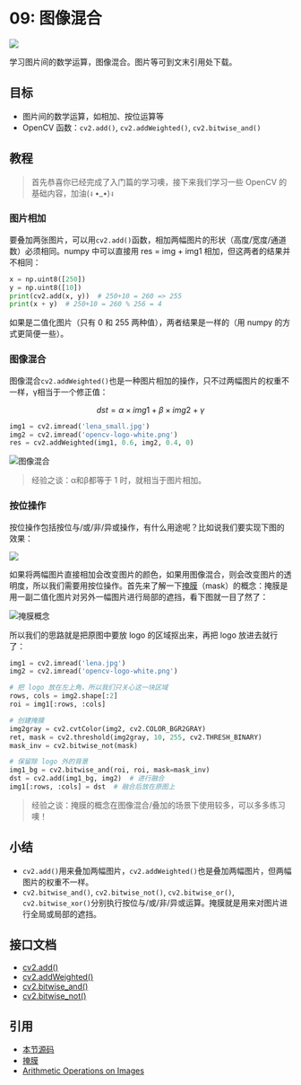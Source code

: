 # 09: 图像混合

![](http://cos.codec.wang/cv2_image_blending_6_4.jpg)

学习图片间的数学运算，图像混合。图片等可到文末引用处下载。

## 目标

* 图片间的数学运算，如相加、按位运算等
* OpenCV 函数：`cv2.add()`, `cv2.addWeighted()`, `cv2.bitwise_and()`

## 教程

> 首先恭喜你已经完成了入门篇的学习噢，接下来我们学习一些 OpenCV 的基础内容，加油\(ง •\_•\)ง

### 图片相加

要叠加两张图片，可以用`cv2.add()`函数，相加两幅图片的形状（高度/宽度/通道数）必须相同。numpy 中可以直接用 res = img + img1 相加，但这两者的结果并不相同：

```python
x = np.uint8([250])
y = np.uint8([10])
print(cv2.add(x, y))  # 250+10 = 260 => 255
print(x + y)  # 250+10 = 260 % 256 = 4
```

如果是二值化图片（只有 0 和 255 两种值），两者结果是一样的（用 numpy 的方式更简便一些）。

### 图像混合

图像混合`cv2.addWeighted()`也是一种图片相加的操作，只不过两幅图片的权重不一样，γ相当于一个修正值：

$$
dst = \alpha\times img1+\beta\times img2 + \gamma
$$

```python
img1 = cv2.imread('lena_small.jpg')
img2 = cv2.imread('opencv-logo-white.png')
res = cv2.addWeighted(img1, 0.6, img2, 0.4, 0)
```

![&#x56FE;&#x50CF;&#x6DF7;&#x5408;](http://cos.codec.wang/cv2_image_blending_6_4.jpg)

> 经验之谈：α和β都等于 1 时，就相当于图片相加。

### 按位操作

按位操作包括按位与/或/非/异或操作，有什么用途呢？比如说我们要实现下图的效果：

![](http://cos.codec.wang/cv2_bitwise_operations_demo.jpg)

如果将两幅图片直接相加会改变图片的颜色，如果用图像混合，则会改变图片的透明度，所以我们需要用按位操作。首先来了解一下[掩膜](https://baike.baidu.com/item/%E6%8E%A9%E8%86%9C/8544392?fr=aladdin)（mask）的概念：掩膜是用一副二值化图片对另外一幅图片进行局部的遮挡，看下图就一目了然了：

![&#x63A9;&#x819C;&#x6982;&#x5FF5;](http://cos.codec.wang/cv2_understand_mask.jpg)

所以我们的思路就是把原图中要放 logo 的区域抠出来，再把 logo 放进去就行了：

```python
img1 = cv2.imread('lena.jpg')
img2 = cv2.imread('opencv-logo-white.png')

# 把 logo 放在左上角，所以我们只关心这一块区域
rows, cols = img2.shape[:2]
roi = img1[:rows, :cols]

# 创建掩膜
img2gray = cv2.cvtColor(img2, cv2.COLOR_BGR2GRAY)
ret, mask = cv2.threshold(img2gray, 10, 255, cv2.THRESH_BINARY)
mask_inv = cv2.bitwise_not(mask)

# 保留除 logo 外的背景
img1_bg = cv2.bitwise_and(roi, roi, mask=mask_inv)
dst = cv2.add(img1_bg, img2)  # 进行融合
img1[:rows, :cols] = dst  # 融合后放在原图上
```

> 经验之谈：掩膜的概念在图像混合/叠加的场景下使用较多，可以多多练习噢！

## 小结

* `cv2.add()`用来叠加两幅图片，`cv2.addWeighted()`也是叠加两幅图片，但两幅图片的权重不一样。
* `cv2.bitwise_and()`, `cv2.bitwise_not()`, `cv2.bitwise_or()`, `cv2.bitwise_xor()`分别执行按位与/或/非/异或运算。掩膜就是用来对图片进行全局或局部的遮挡。

## 接口文档

* [cv2.add\(\)](https://docs.opencv.org/4.0.0/d2/de8/group__core__array.html#ga10ac1bfb180e2cfda1701d06c24fdbd6)
* [cv2.addWeighted\(\)](https://docs.opencv.org/4.0.0/d2/de8/group__core__array.html#gafafb2513349db3bcff51f54ee5592a19)
* [cv2.bitwise\_and\(\)](https://docs.opencv.org/4.0.0/d2/de8/group__core__array.html#ga60b4d04b251ba5eb1392c34425497e14)
* [cv2.bitwise\_not\(\)](https://docs.opencv.org/4.0.0/d2/de8/group__core__array.html#ga0002cf8b418479f4cb49a75442baee2f)

## 引用

* [本节源码](https://github.com/codecwang/OpenCV-Python-Tutorial/tree/master/09-Image-Blending)
* [掩膜](https://baike.baidu.com/item/%E6%8E%A9%E8%86%9C/8544392?fr=aladdin)
* [Arithmetic Operations on Images](http://opencv-python-tutroals.readthedocs.io/en/latest/py_tutorials/py_core/py_image_arithmetics/py_image_arithmetics.html)

